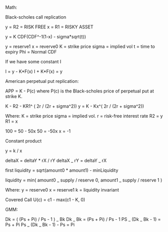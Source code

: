 Math:

Black-scholes call replication

y = R2 = RISK FREE
x = R1 = RISKY ASSET

y = K CDF(CDF^-1(1-x) - sigma\*sqrt(t))

y = reserve1
x = reverve0
K = strike price
sigma = implied vol
t = time to expiry
Phi = Normal CDF

If we have some constant I

I = y - K\*F(x)
I + K\*F(x) = y

American perpetual put replication:

APP = K - P(c) where P(c) is the Black-scholes price of perpetual put at strike K.

K - R2 - KR1^ ( 2r / (2r + sigma^2))
y = K - Kx^( 2r / (2r + sigma^2))

Where:
K = strike price
sigma = implied vol.
r = risk-free interest rate
R2 = y
R1 = x

100 = 50 - 50x
50 = -50x
x = -1

Constant product

y = k / x

deltaX = deltaY \* rX / rY
deltaX _ rY = deltaY _ rX

first liquidity = sqrt(amount0 \* amount1) - minLiquidity

liquidity = min(
amount0 _ supply / reserve 0,
amount1 _ supply / reserve 1
)

Where:
y = reserve0
x = reserve1
k = liquidity invariant

Covered Call
U(c) = c1 - max(c1 - K, 0)

GMM:

Dk = ( (Ps + Pi) / Ps - 1 ) _ Bk
Dk _ Bk = (Ps + Pi) / Ps - 1
PS _ (Dk _ Bk - 1) = Ps + Pi
Ps _ (Dk _ Bk - 1) - Ps = Pi
